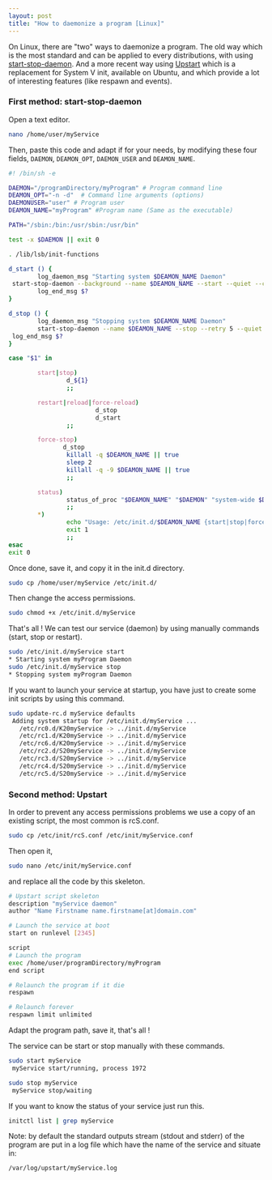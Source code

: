 ```yaml
---
layout: post
title: "How to daemonize a program [Linux]"
---
```

On Linux, there are "two" ways to daemonize a program. The old way which is the most standard and can be applied to every distributions, with using [start-stop-daemon](http://manpages.ubuntu.com/manpages/lucid/fr/man8/start-stop-daemon.8.html).
And a more recent way using [Upstart](http://upstart.ubuntu.com/) which is a replacement for System V init, available on Ubuntu, and which provide a lot of interesting features (like respawn and events).
### First method: start-stop-daemon
Open a text editor.
```bash
nano /home/user/myService
```
Then, paste this code and adapt if for your needs, by modifying these four fields, `DAEMON`, `DEAMON_OPT`, `DAEMON_USER` and `DEAMON_NAME`.
```bash
#! /bin/sh -e

DAEMON="/programDirectory/myProgram" # Program command line
DEAMON_OPT="-n -d"  # Command line arguments (options)
DAEMONUSER="user" # Program user
DEAMON_NAME="myProgram" #Program name (Same as the executable)

PATH="/sbin:/bin:/usr/sbin:/usr/bin"

test -x $DAEMON || exit 0

. /lib/lsb/init-functions

d_start () {
        log_daemon_msg "Starting system $DEAMON_NAME Daemon"
 start-stop-daemon --background --name $DEAMON_NAME --start --quiet --chuid $DAEMONUSER --exec $DAEMON -- $DEAMON_OPT
        log_end_msg $?
}

d_stop () {
        log_daemon_msg "Stopping system $DEAMON_NAME Daemon"
        start-stop-daemon --name $DEAMON_NAME --stop --retry 5 --quiet --name $DEAMON_NAME
 log_end_msg $?
}

case "$1" in

        start|stop)
                d_${1}
                ;;

        restart|reload|force-reload)
                        d_stop
                        d_start
                ;;

        force-stop)
               d_stop
                killall -q $DEAMON_NAME || true
                sleep 2
                killall -q -9 $DEAMON_NAME || true
                ;;

        status)
                status_of_proc "$DEAMON_NAME" "$DAEMON" "system-wide $DEAMON_NAME" && exit 0 || exit $?
                ;;
        *)
                echo "Usage: /etc/init.d/$DEAMON_NAME {start|stop|force-stop|restart|reload|force-reload|status}"
                exit 1
                ;;
esac
exit 0
```
Once done, save it, and copy it in the init.d directory.
```bash
sudo cp /home/user/myService /etc/init.d/
```
Then change the access permissions.
```bash
sudo chmod +x /etc/init.d/myService
```
That's all !
We can test our service (daemon) by using manually commands (start, stop or restart).
```bash
sudo /etc/init.d/myService start
* Starting system myProgram Daemon
sudo /etc/init.d/myService stop
* Stopping system myProgram Daemon
```
If you want to launch your service at startup, you have just to create some init scripts by using this command.
```bash
sudo update-rc.d myService defaults
 Adding system startup for /etc/init.d/myService ...
   /etc/rc0.d/K20myService -> ../init.d/myService 
   /etc/rc1.d/K20myService -> ../init.d/myService
   /etc/rc6.d/K20myService -> ../init.d/myService
   /etc/rc2.d/S20myService -> ../init.d/myService
   /etc/rc3.d/S20myService -> ../init.d/myService
   /etc/rc4.d/S20myService -> ../init.d/myService
   /etc/rc5.d/S20myService -> ../init.d/myService
```
### Second method: Upstart
In order to prevent any access permissions problems we use a copy of an existing script, the most common is rcS.conf.
```bash
sudo cp /etc/init/rcS.conf /etc/init/myService.conf
```
Then open it,
```bash
sudo nano /etc/init/myService.conf
```
and replace all the code by this skeleton.
```bash
# Upstart script skeleton
description "myService daemon"
author "Name Firstname name.firstname[at]domain.com"

# Launch the service at boot
start on runlevel [2345]

script
# Launch the program
exec /home/user/programDirectory/myProgram
end script

# Relaunch the program if it die
respawn

# Relaunch forever
respawn limit unlimited
```
Adapt the program path, save it, that's all !

The service can be start or stop manually with these commands.
```bash
sudo start myService
 myService start/running, process 1972

sudo stop myService
 myService stop/waiting
```
If you want to know the status of your service just run this.
```bash
initctl list | grep myService
```
Note: by default the standard outputs stream (stdout and stderr) of the program are put in a log file which have the name of the service and situate in:
```bash
/var/log/upstart/myService.log
```
